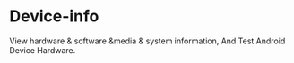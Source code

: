 # Device-info
View hardware &amp; software &amp;media &amp; system information, And Test Android Device Hardware.
